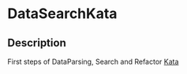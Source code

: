 DataSearchKata
===================

Description
-----------
First steps of DataParsing, Search and Refactor [Kata](http://codekata.com/kata/kata04-data-munging/)
